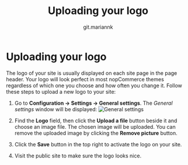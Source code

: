 ﻿---
title: Uploading your logo
uid: en/getting-started/design-your-store/uploading-your-logo
author: git.mariannk
---

# Uploading your logo

The logo of your site is usually displayed on each site page in the page header. Your logo will look perfect in most nopCommerce themes regardless of which one you choose and how often you change it. Follow these steps to upload a new logo to your site:

1. Go to **Configuration → Settings → General settings**. The *General settings* window will be displayed:
![General settings](_static/uploading-your-logo/general-settings.jpg)

1. Find the **Logo** field, then click the **Upload a file** button beside it and choose an image file. The chosen image will be uploaded. You can remove the uploaded image by clicking the **Remove picture** button.

1. Click the **Save** button in the top right to activate the logo on your site.

1. Visit the public site to make sure the logo looks nice.
